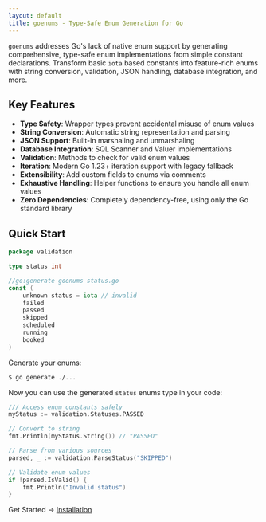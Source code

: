 ```yaml
---
layout: default
title: goenums - Type-Safe Enum Generation for Go
---
```


`goenums` addresses Go's lack of native enum support by generating comprehensive, type-safe enum implementations from simple constant declarations. Transform basic `iota` based constants into feature-rich enums with string conversion, validation, JSON handling, database integration, and more.

## Key Features

- **Type Safety**: Wrapper types prevent accidental misuse of enum values
- **String Conversion**: Automatic string representation and parsing
- **JSON Support**: Built-in marshaling and unmarshaling 
- **Database Integration**: SQL Scanner and Valuer implementations
- **Validation**: Methods to check for valid enum values
- **Iteration**: Modern Go 1.23+ iteration support with legacy fallback
- **Extensibility**: Add custom fields to enums via comments
- **Exhaustive Handling**: Helper functions to ensure you handle all enum values
- **Zero Dependencies**: Completely dependency-free, using only the Go standard library

## Quick Start

```go
package validation

type status int

//go:generate goenums status.go
const (
    unknown status = iota // invalid
    failed
    passed
    skipped
    scheduled
    running
    booked
)
```
Generate your enums:

```bash
$ go generate ./...
```

Now you can use the generated `status` enums type in your code:

```go
/// Access enum constants safely
myStatus := validation.Statuses.PASSED

// Convert to string
fmt.Println(myStatus.String()) // "PASSED"

// Parse from various sources
parsed, _ := validation.ParseStatus("SKIPPED")

// Validate enum values
if !parsed.IsValid() {
    fmt.Println("Invalid status")
}
```
Get Started → [Installation](/installation)